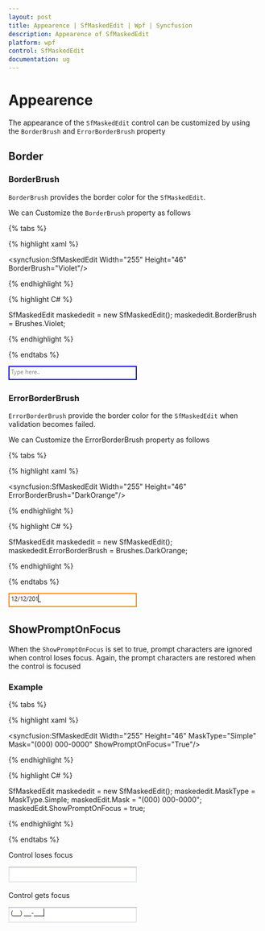 ```yaml
---
layout: post
title: Appearence | SfMaskedEdit | Wpf | Syncfusion
description: Appearence of SfMaskedEdit
platform: wpf
control: SfMaskedEdit
documentation: ug
---
```

# Appearence

The appearance of the `SfMaskedEdit` control can be customized by using the `BorderBrush` and `ErrorBorderBrush` property

## Border


### BorderBrush

`BorderBrush` provides the border color for the `SfMaskedEdit`.

We can Customize the `BorderBrush` property as follows

{% tabs %}

{% highlight xaml %}

<syncfusion:SfMaskedEdit Width="255" Height="46" BorderBrush="Violet"/>

{% endhighlight %}

{% highlight C# %}

SfMaskedEdit maskededit = new SfMaskedEdit();
maskededit.BorderBrush = Brushes.Violet;

{% endhighlight %}

{% endtabs %}

![](Appearence_Images/Appearence_Img1.jpg)


### ErrorBorderBrush


`ErrorBorderBrush` provide the border color for the `SfMaskedEdit` when validation becomes failed.

We can Customize the ErrorBorderBrush property as follows

{% tabs %}

{% highlight xaml %}

<syncfusion:SfMaskedEdit Width="255" Height="46" ErrorBorderBrush="DarkOrange"/>

{% endhighlight %}

{% highlight C# %}

SfMaskedEdit maskededit = new SfMaskedEdit();
maskededit.ErrorBorderBrush = Brushes.DarkOrange;

{% endhighlight %}

{% endtabs %}

![](Appearence_Images/Appearence_Img2.jpg)


## ShowPromptOnFocus


When the `ShowPromptOnFocus` is set to true, prompt characters are ignored when control loses focus. Again, the prompt characters are restored when the control is focused

### Example


{% tabs %}

{% highlight xaml %}

<syncfusion:SfMaskedEdit Width="255" Height="46" MaskType="Simple" Mask="(000) 000-0000" ShowPromptOnFocus="True"/>

{% endhighlight %}

{% highlight C# %}

SfMaskedEdit maskededit = new SfMaskedEdit();
maskededit.MaskType = MaskType.Simple;
maskedEdit.Mask = "(000) 000-0000";
maskedEdit.ShowPromptOnFocus = true;

{% endhighlight %}

{% endtabs %}

Control loses focus

![](Appearence_Images/Appearence_Img4.jpg)

Control gets focus

![](Appearence_Images/Appearence_Img3.jpg)